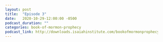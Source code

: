 ```yaml
---
layout: post
title:  "Episode 3"
date:   2020-10-29-12:00:00 -0500
podcast_duration: ""
categories: book-of-mormon-prophecy
podcast_link: http://downloads.isaiahinstitute.com/bookofmormonprophecypodcast/Episode_03_v1.mp3
---
```

